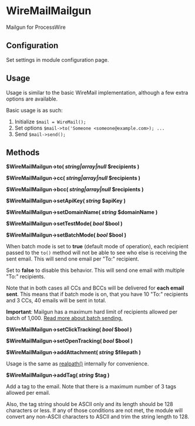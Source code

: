 # WireMailMailgun

Mailgun for ProcessWire

## Configuration

Set settings in module configuration page.

## Usage

Usage is similar to the basic WireMail implementation, although a few extra options are available.

Basic usage is as such:

1. Initialize `$mail = WireMail();`
2. Set options `$mail->to('Someone <someone@example.com>); ...`
3. Send `$mail->send();`

## Methods

**$WireMailMailgun->to( *string|array|null* $recipients )**

**$WireMailMailgun->cc( *string|array|null* $recipients )**

**$WireMailMailgun->bcc( *string|array|null* $recipients )**

**$WireMailMailgun->setApiKey( *string* $apiKey )**

**$WireMailMailgun->setDomainName( *string* $domainName )**

**$WireMailMailgun->setTestMode( *bool* $bool )**

**$WireMailMailgun->setBatchMode( *bool* $bool )**

When batch mode is set to **true** (default mode of operation), each recipient passed to the `to()` method will not be able to see who else is receiving the sent email. This will send one email per "To:" recipient.

Set to **false** to disable this behavior. This will send one email with multiple "To:" recipients.

Note that in both cases all CCs and BCCs will be delivered for **each email sent**. This means that if batch mode is on, that you have 10 "To:" recipients and 3 CCs, 40 emails will be sent in total.

**Important**: Mailgun has a maximum hard limit of recipients allowed per batch of 1,000. [Read more about batch sending.](https://documentation.mailgun.com/user_manual.html#batch-sending)

**$WireMailMailgun->setClickTracking( *bool* $bool )**

**$WireMailMailgun->setOpenTracking( *bool* $bool )**

**$WireMailMailgun->addAttachment( *string* $filepath )**

Usage is the same as [realpath()](http://php.net/manual/fr/function.realpath.php) internally for convenience.

**$WireMailMailgun->addTag( *string* $tag )**

Add a tag to the email. Note that there is a maximum number of 3 tags allowed per email. 

Also, the tag string should be ASCII only and its length should be 128 characters or less. If any of those conditions are not met, the module will convert any non-ASCII characters to ASCII and trim the string length to 128.